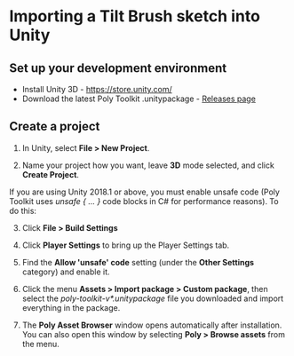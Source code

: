 # Importing a Tilt Brush sketch into Unity


## Set up your development environment
* Install Unity 3D - https://store.unity.com/
* Download the latest Poly Toolkit .unitypackage - [Releases page](https://github.com/googlevr/poly-toolkit-unity/releases)


## Create a project
1. In Unity, select **File > New Project**.

2. Name your project how you want, leave **3D** mode selected, and click **Create Project**.

If you are using Unity 2018.1 or above, you must enable unsafe code (Poly Toolkit uses _unsafe { ... }_ code blocks in C# for performance reasons). To do this:

3. Click **File > Build Settings**

4. Click **Player Settings** to bring up the Player Settings tab.

5. Find the **Allow 'unsafe' code** setting (under the **Other Settings** category) and enable it.

6. Click the menu **Assets > Import package > Custom package**, then select the _poly-toolkit-v*.unitypackage_ file you downloaded and import everything in the package.

7. The **Poly Asset Browser** window opens automatically after installation. You can also open this window by selecting **Poly > Browse assets** from the menu.
